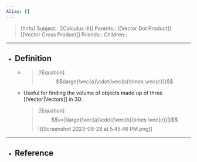 ```yaml
---
Alias: []
---
```

> [!Info]
> Subject:: [[Calculus III]]
> Parents:: [[Vector Dot Product]] [[Vector Cross Product]]
> Friends:: 
> Children:: 
---
- ## Definition
	- > [!Equation]
	  > $$\large{\vec{a}\cdot(\vec{b}\times \vec{c})}$$
	- Useful for finding the volume of objects made up of three [[Vector|Vectors]] in 3D.
	  > [!Equation]
	  > $$v=|\large{\vec{a}\cdot(\vec{b}\times \vec{c})|}$$
	  > ![[Screenshot 2023-08-29 at 5.45.46 PM.png]]
---
- ## Reference